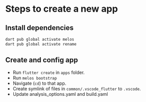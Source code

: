 # Steps to create a new app

## Install dependencies

```powershell
dart pub global activate melos
dart pub global activate rename
```

## Create and config app

- Run `flutter create` in `apps` folder.
- Run `melos bootstrap`
- Navigate (`cd`) to that app.
- Create symlink of files in `common/.vscode_flutter` to `.vscode`.
- Update analysis_options.yaml and build.yaml
